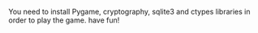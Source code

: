 You need to install Pygame, cryptography, sqlite3 and ctypes libraries in order to play the game. have fun!
